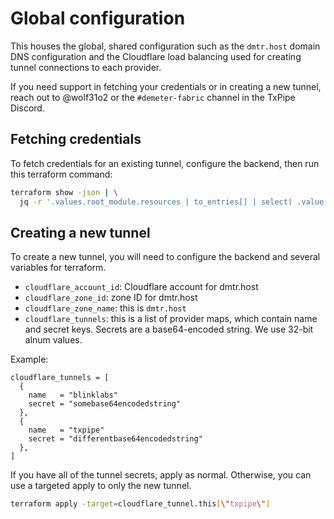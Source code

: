 # Global configuration

This houses the global, shared configuration such as the `dmtr.host` domain
DNS configuration and the Cloudflare load balancing used for creating tunnel
connections to each provider.

If you need support in fetching your credentials or in creating a new tunnel,
reach out to @wolf31o2 or the `#demeter-fabric` channel in the TxPipe Discord.

## Fetching credentials

To fetch credentials for an existing tunnel, configure the backend, then run
this terraform command:

```bash
terraform show -json | \
  jq -r '.values.root_module.resources | to_entries[] | select( .value.address=="cloudflare_tunnel.this[\"txpipe\"]") | .value.values.tunnel_token'
```

## Creating a new tunnel

To create a new tunnel, you will need to configure the backend and several
variables for terraform.

- `cloudflare_account_id`: Cloudflare account for dmtr.host
- `cloudflare_zone_id`: zone ID for dmtr.host
- `cloudflare_zone_name`: this is `dmtr.host`
- `cloudflare_tunnels`: this is a list of provider maps, which contain name
  and secret keys. Secrets are a base64-encoded string. We use 32-bit alnum
  values.

Example:
```
cloudflare_tunnels = [
  {
    name   = "blinklabs"
    secret = "somebase64encodedstring"
  },
  {
    name   = "txpipe"
    secret = "differentbase64encodedstring"
  },
]
```

If you have all of the tunnel secrets, apply as normal. Otherwise, you can use
a targeted apply to only the new tunnel.

```bash
terraform apply -target=cloudflare_tunnel.this[\"txpipe\"]
```

